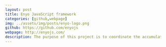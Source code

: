 ```yaml
---
layout: post
title: Enyo JavaScript framework
categories: [github,webpage]
img: ../assets/img/posts/enyo-logo.png
github: https://github.com/enyojs
webpage: http://enyojs.com/
description: The purpose of this project is to coordinate the accumulation and generation of the API documentation reference for enyo and its public libraries. It accomplishes this by leveraging available technologies, including itself, according to the limitations of its requirements at the time it was originally authored.
---
```

